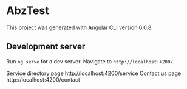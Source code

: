 # AbzTest

This project was generated with [Angular CLI](https://github.com/angular/angular-cli) version 6.0.8.

## Development server

Run `ng serve` for a dev server. Navigate to `http://localhost:4200/`.

Service directory page http://localhost:4200/service
Contact us page http://localhost:4200/contact
